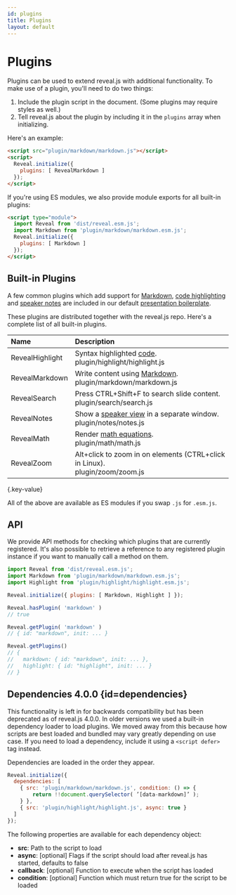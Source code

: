 ```yaml
---
id: plugins
title: Plugins
layout: default
---
```


# Plugins

Plugins can be used to extend reveal.js with additional functionality. To make use of a plugin, you'll need to do two things:
1. Include the plugin script in the document. (Some plugins may require styles as well.)
1. Tell reveal.js about the plugin by including it in the `plugins` array when initializing.

Here's an example:
```html
<script src="plugin/markdown/markdown.js"></script>
<script>
  Reveal.initialize({
    plugins: [ RevealMarkdown ]
  });
</script>
```

If you're using ES modules, we also provide module exports for all built-in plugins:
```html
<script type="module">
  import Reveal from 'dist/reveal.esm.js';
  import Markdown from 'plugin/markdown/markdown.esm.js';
  Reveal.initialize({
    plugins: [ Markdown ]
  });
</script>
```

## Built-in Plugins

A few common plugins which add support for [Markdown](/markdown/), [code highlighting](/code/) and [speaker notes](/speaker-view/) are included in our default [presentation boilerplate](https://github.com/hakimel/reveal.js/blob/master/index.html).

These plugins are distributed together with the reveal.js repo. Here's a complete list of all built-in plugins.

| Name               | Description
| :-                 | :-
| RevealHighlight    | Syntax highlighted [code](/code/).<br><span class="text-gray-600">plugin/highlight/highlight.js</span>
| RevealMarkdown     | Write content using [Markdown](/markdown/).<br><span class="text-gray-600">plugin/markdown/markdown.js</span>
| RevealSearch       | Press CTRL+Shift+F to search slide content.<br><span class="text-gray-600">plugin/search/search.js</span>
| RevealNotes        | Show a [speaker view](/speaker-view/) in a separate window.<br><span class="text-gray-600">plugin/notes/notes.js</span>
| RevealMath         | Render [math equations](/math/).<br><span class="text-gray-600">plugin/math/math.js</span>
| RevealZoom         | Alt+click to zoom in on elements (CTRL+click in Linux).<br><span class="text-gray-600">plugin/zoom/zoom.js</span>
{.key-value}

All of the above are available as ES modules if you swap `.js` for `.esm.js`.

## API

We provide API methods for checking which plugins that are currently registered. It's also possible to retrieve a reference to any registered plugin instance if you want to manually call a method on them.


```js
import Reveal from 'dist/reveal.esm.js';
import Markdown from 'plugin/markdown/markdown.esm.js';
import Highlight from 'plugin/highlight/highlight.esm.js';

Reveal.initialize({ plugins: [ Markdown, Highlight ] });

Reveal.hasPlugin( 'markdown' )
// true

Reveal.getPlugin( 'markdown' )
// { id: "markdown", init: ... }

Reveal.getPlugins()
// {
//   markdown: { id: "markdown", init: ... },
//   highlight: { id: "highlight", init: ... }
// }
```

## Dependencies <span class="r-version-badge deprecated">4.0.0</span> {id=dependencies}

This functionality is left in for backwards compatibility but has been deprecated as of reveal.js 4.0.0. In older versions we used a built-in dependency loader to load plugins. We moved away from this because how scripts are best loaded and bundled may vary greatly depending on use case. If you need to load a dependency, include it using a `<script defer>` tag instead.

Dependencies are loaded in the order they appear.

```js
Reveal.initialize({
  dependencies: [
    { src: 'plugin/markdown/markdown.js', condition: () => {
        return !!document.querySelector( ’[data-markdown]’ );
    } },
    { src: 'plugin/highlight/highlight.js', async: true }
  ]
});
```

The following properties are available for each dependency object:
- **src**: Path to the script to load
- **async**: [optional] Flags if the script should load after reveal.js has started, defaults to false
- **callback**: [optional] Function to execute when the script has loaded
- **condition**: [optional] Function which must return true for the script to be loaded
